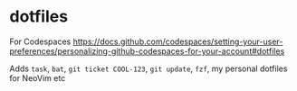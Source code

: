 # dotfiles
For Codespaces
https://docs.github.com/codespaces/setting-your-user-preferences/personalizing-github-codespaces-for-your-account#dotfiles

Adds `task`, `bat`, `git ticket COOL-123`, `git update`, `fzf`, my personal dotfiles for NeoVim etc
